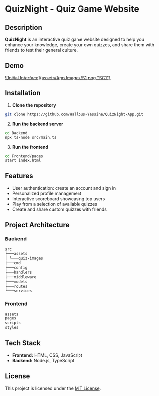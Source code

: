 # QuizNight - Quiz Game Website

## Description  
**QuizNight** is an interactive quiz game website designed to help you enhance your knowledge, create your own quizzes, and share them with friends to test their general culture.  

## Demo  
[![Initial Interface](assets/App Images/S1.png "SC1")](https://github.com/Hallous-Yassine/QuizNight-App/blob/main/assets/App%20Images/S1.png)

## Installation  

1. **Clone the repository**  
```bash
git clone https://github.com/Hallous-Yassine/QuizNight-App.git
```
2. **Run the backend server**
```bash
cd Backend
npx ts-node src/main.ts
```
3. **Run the frontend**
```bash
cd Frontend/pages
start index.html
```

## Features  
- User authentication: create an account and sign in  
- Personalized profile management  
- Interactive scoreboard showcasing top users  
- Play from a selection of available quizzes  
- Create and share custom quizzes with friends  

## Project Architecture  

### Backend 
```bash
src
├───assets
│ └───quiz-images
├───cmd
├───config
├───handlers
├───middleware
├───models
├───routes
└───services
```

### Frontend
```bash
assets
pages
scripts
styles
```


## Tech Stack  

- **Frontend:** HTML, CSS, JavaScript  
- **Backend:** Node.js, TypeScript  

## License  
This project is licensed under the [MIT License](LICENSE).  





